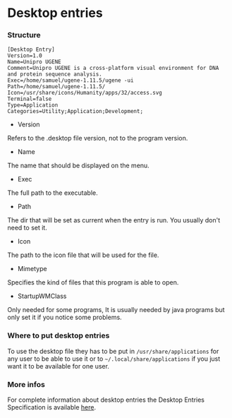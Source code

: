 # Desktop entries

### Structure

```
[Desktop Entry]  
Version=1.0
Name=Unipro UGENE
Comment=Unipro UGENE is a cross-platform visual environment for DNA and protein sequence analysis.
Exec=/home/samuel/ugene-1.11.5/ugene -ui
Path=/home/samuel/ugene-1.11.5/
Icon=/usr/share/icons/Humanity/apps/32/access.svg
Terminal=false
Type=Application
Categories=Utility;Application;Development;
```

* Version

Refers to the .desktop file version, not to the program version.

* Name

The name that should be displayed on the menu.

 * Exec

The full path to the executable.

* Path

The dir that will be set as current when the entry is run. You usually don't need to set it.

* Icon

The path to the icon file that will be used for the file.

* Mimetype

Specifies the kind of files that this program is able to open.

* StartupWMClass

Only needed for some programs, It is usually needed by java programs but only set it if you notice some problems.

### Where to put desktop entries

To use the desktop file they has to be put in `/usr/share/applications` for any user to be able to use it or to `~/.local/share/applications` if you just want it to be available for one user.

### More infos

For complete information about desktop entries the  Desktop Entries Specification is available [here](https://specifications.freedesktop.org/desktop-entry-spec/latest/).
